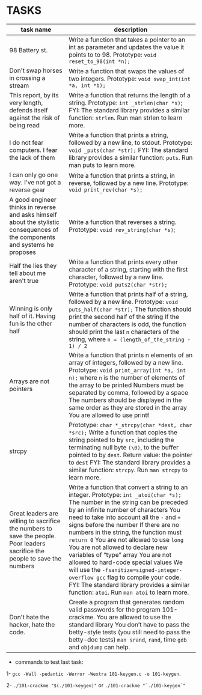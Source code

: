 # TASKS

| task name | description |
| --------- | ----------- |
| 98 Battery st. | Write a function that takes a pointer to an int as parameter and updates the value it points to to 98. Prototype: `void reset_to_98(int *n);` |
| Don't swap horses in crossing a stream | Write a function that swaps the values of two integers. Prototype: `void swap_int(int *a, int *b);` |
| This report, by its very length, defends itself against the risk of being read | Write a function that returns the length of a string. Prototype: `int _strlen(char *s)`; FYI: The standard library provides a similar function: `strlen`. Run man strlen to learn more. |
| I do not fear computers. I fear the lack of them | Write a function that prints a string, followed by a new line, to stdout. Prototype: `void _puts(char *str);` FYI: The standard library provides a similar function: `puts`. Run man puts to learn more. |
| I can only go one way. I've not got a reverse gear | Write a function that prints a string, in reverse, followed by a new line. Prototype: `void print_rev(char *s);` |
| A good engineer thinks in reverse and asks himself about the stylistic consequences of the components and systems he proposes | Write a function that reverses a string. Prototype: `void rev_string(char *s)`; |
| Half the lies they tell about me aren't true | Write a function that prints every other character of a string, starting with the first character, followed by a new line. Prototype: `void puts2(char *str);` |
| Winning is only half of it. Having fun is the other half | Write a function that prints half of a string, followed by a new line. Prototype: `void puts_half(char *str);` The function should print the second half of the string If the number of characters is odd, the function should print the last `n` characters of the string, where `n = (length_of_the_string - 1) / 2` |
| Arrays are not pointers | Write a function that prints n elements of an array of integers, followed by a new line. Prototype: `void print_array(int *a, int n);` where `n` is the number of elements of the array to be printed Numbers must be separated by comma, followed by a space The numbers should be displayed in the same order as they are stored in the array You are allowed to use printf |
| strcpy | Prototype: `char *_strcpy(char *dest, char *src);` Write a function that copies the string pointed to by `src`, including the terminating null byte `(\0)`, to the buffer pointed to by `dest`. Return value: the pointer to `dest` FYI: The standard library provides a similar function: `strcpy`. Run `man strcpy` to learn more. |
| Great leaders are willing to sacrifice the numbers to save the people. Poor leaders sacrifice the people to save the numbers | Write a function that convert a string to an integer. Prototype: `int _atoi(char *s);` The number in the string can be preceded by an infinite number of characters You need to take into account all the `-` and `+` signs before the number If there are no numbers in the string, the function must `return 0` You are not allowed to use `long` You are not allowed to declare new variables of “type” array You are not allowed to hard-code special values We will use the `-fsanitize=signed-integer-overflow gcc` flag to compile your code. FYI: The standard library provides a similar function: `atoi`. Run `man atoi` to learn more. |
| Don't hate the hacker, hate the code. | Create a program that generates random valid passwords for the program 101-crackme. You are allowed to use the standard library You don’t have to pass the betty-style tests (you still need to pass the betty-doc tests) `man srand`, `rand`, time `gdb` and `objdump` can help. |

* commands to test last task:

1- `gcc -Wall -pedantic -Werror -Wextra 101-keygen.c -o 101-keygen`.

2- `./101-crackme "$(./101-keygen)"` or ``./101-crackme "`./101-keygen`"``
